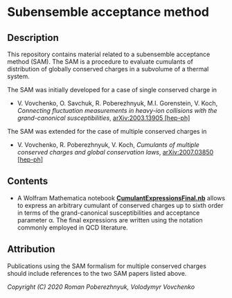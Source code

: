 # Subensemble acceptance method

## Description

This repository contains material related to a subensemble acceptance method (SAM).
The SAM is a procedure to evaluate cumulants of distribution of globally conserved charges in a subvolume of a thermal system.

The SAM was initially developed for a case of single conserved charge in 
- V. Vovchenko, O. Savchuk, R. Poberezhnyuk, M.I. Gorenstein, V. Koch, *Connecting fluctuation measurements in heavy-ion collisions with the grand-canonical susceptibilities*, [arXiv:2003.13905 [hep-ph]](https://arxiv.org/abs/2003.13905)
  
The SAM was extended for the case of multiple conserved charges in
- V. Vovchenko, R. Poberezhnyuk, V. Koch, *Cumulants of multiple conserved charges and global conservation laws*, [arXiv:2007.03850 [hep-ph]](https://arxiv.org/abs/2007.03850)

## Contents

- A Wolfram Mathematica notebook [**CumulantExpressionsFinal.nb**](CumulantExpressionsFinal.nb) allows to express an arbitrary cumulant of conserved charges up to sixth order in terms of the grand-canonical susceptibilities and acceptance parameter &alpha;. The final expressions are written using the notation commonly employed in QCD literature.

## Attribution

Publications using the SAM formalism for multiple conserved charges should include references to the two SAM papers listed above.

*Copyright (C) 2020 Roman Poberezhnyuk, Volodymyr Vovchenko*
